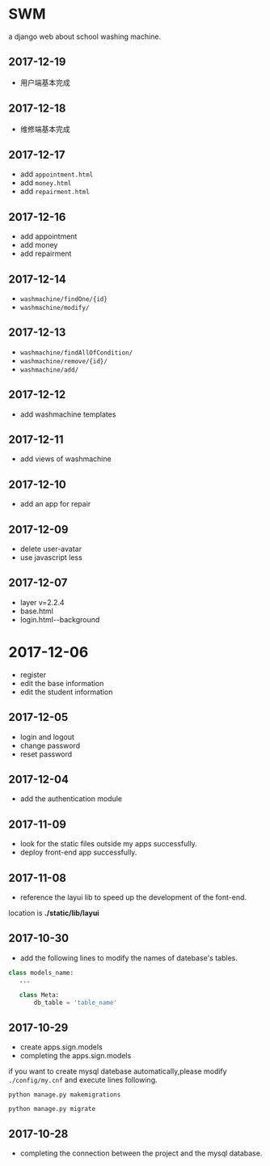 # SWM
a django web about school washing machine.

## 2017-12-19

+ 用户端基本完成

## 2017-12-18

+ 维修端基本完成

## 2017-12-17

+ add `appointment.html`
+ add `money.html`
+ add `repairment.html`

## 2017-12-16

+ add appointment 
+ add money
+ add repairment

## 2017-12-14

+ `washmachine/findOne/{id}`
+ `washmachine/modify/`

## 2017-12-13

+ `washmachine/findAllOfCondition/`
+ `washmachine/remove/{id}/`
+ `washmachine/add/`

## 2017-12-12

+ add washmachine templates

## 2017-12-11

+ add views of washmachine

## 2017-12-10

+ add an app for repair

## 2017-12-09

+ delete user-avatar
+ use javascript less

## 2017-12-07

+ layer v=2.2.4
+ base.html
+ login.html--background

# 2017-12-06

+ register
+ edit the base information
+ edit the student information

## 2017-12-05

+ login and logout
+ change password
+ reset password

## 2017-12-04

+ add the authentication module

## 2017-11-09 

+ look for the static files outside my apps successfully.
+ deploy front-end app successfully. 

## 2017-11-08

+ reference the layui lib to speed up the development of the font-end.

location is **./static/lib/layui**

## 2017-10-30

+ add the following lines to modify the names of datebase's tables.

 ```python
 class models_name:
    ...

    class Meta:
        db_table = 'table_name'
 ```

## 2017-10-29

+ create apps.sign.models
+ completing the apps.sign.models

if you want to create mysql datebase automatically,please modify `./config/my.cnf` and execute lines following.

```commandline
python manage.py makemigrations

python manage.py migrate
```

## 2017-10-28

+ completing the connection between the project and the mysql database.